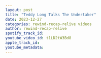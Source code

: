 ```yaml
---
layout: post
title: "Teddy Long Talks The Undertaker"
date: 2023-12-27
categories: rewind-recap-relive videos
author: rewind-recap-relive
spotify_track_id: 
youtube_video_id: t1LD2tW3Bd8
apple_track_id: 
youtube_metadata: 
---
```

